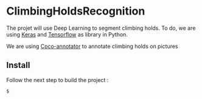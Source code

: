 # ClimbingHoldsRecognition
<p>
    The projet will use Deep Learning to segment climbing holds.
    To do, we are using
    <a href="https://github.com/tensorflow/tensorflow/tree/master/tensorflow/python/keras">Keras</a>
    and 
    <a href=https://github.com/tensorflow/tensorflow>Tensorflow</a>
    as library in Python.
</p>
<p>
    We are using
    <a href=https://github.com/jsbroks/coco-annotator>Coco-annotator</a>
    to annotate climbing holds on pictures 
</p>

## Install

Follow the next step to build the project :

```
$ 
```